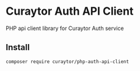 # Curaytor Auth API Client
PHP api client library for Curaytor Auth service

## Install
`composer require curaytor/php-auth-api-client`
